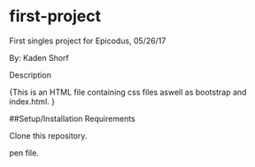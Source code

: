 # first-project

First singles project for Epicodus, 05/26/17

By: Kaden Shorf

Description

{This is an HTML file containing css files aswell as bootstrap and index.html. }

##Setup/Installation Requirements

Clone this repository.

pen file.

